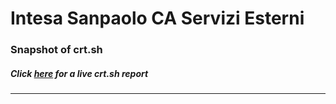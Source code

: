 # Intesa Sanpaolo CA Servizi Esterni
### Snapshot of crt.sh
##### Click [here](https://crt.sh/?q=870860C43586902391E072D98BED78872CF6A0AD7D92EFDAA9B5381F5CA7FB03) for a live crt.sh report

---
